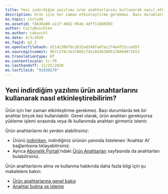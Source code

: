 ```yaml
---
title: Yeni indirdiğim yazılımı ürün anahtarlarını kullanarak nasıl etkinleştirebilirim?
description: Ürün için her zaman etkinleştirme gerekmez. Bazı durumlarda tek bir anahtar birçok kez kullanılabilir. Genel olarak, ürün anahtarı...
ms.topic: include
ms.assetid: f4638a80-a11f-4662-954e-4dff118d8503
author: CaityBuschlen
ms.author: cabuschl
ms.date: 4/3/2020
ms.faqid: q2_2
ms.openlocfilehash: d214130bfdc2832ad540fa6fac274e4f52cced5f
ms.sourcegitcommit: 967c2f8c1b3f805cf42c0246389517689d971b53
ms.translationtype: HT
ms.contentlocale: tr-TR
ms.lasthandoff: 11/25/2020
ms.locfileid: "91838279"
---
```

## <a name="how-do-i-activate-the-software-i-just-downloaded-using-product-keys"></a>Yeni indirdiğim yazılımı ürün anahtarlarını kullanarak nasıl etkinleştirebilirim?

Ürün için her zaman etkinleştirme gerekmez. Bazı durumlarda tek bir anahtar birçok kez kullanılabilir. Genel olarak, ürün anahtarı gerekiyorsa yükleme işlemi sırasında veya ilk kullanımda anahtarı girmeniz istenir.

Ürün anahtarlarını iki yerden alabilirsiniz:

- Ürünü [indirirken](https://my.visualstudio.com/downloads), indirdiğiniz ürünün yanında listelenen \'Anahtar Al\' bağlantısına tıklayabilirsiniz.
- Ayrıca [Abonelik Portalı](https://my.visualstudio.com/benefits)’ndaki [Ürün Anahtarları](https://my.visualstudio.com/ProductKeys) sayfasında da anahtarları bulabilirsiniz.

Ürün anahtarlarını alma ve kullanma hakkında daha fazla bilgi için şu makalelere bakın:

- [Ürün anahtarlarına genel bakış](https://docs.microsoft.com/visualstudio/subscriptions/product-keys)
- [Anahtar bulma ve isteme](https://docs.microsoft.com/visualstudio/subscriptions/find-keys)
